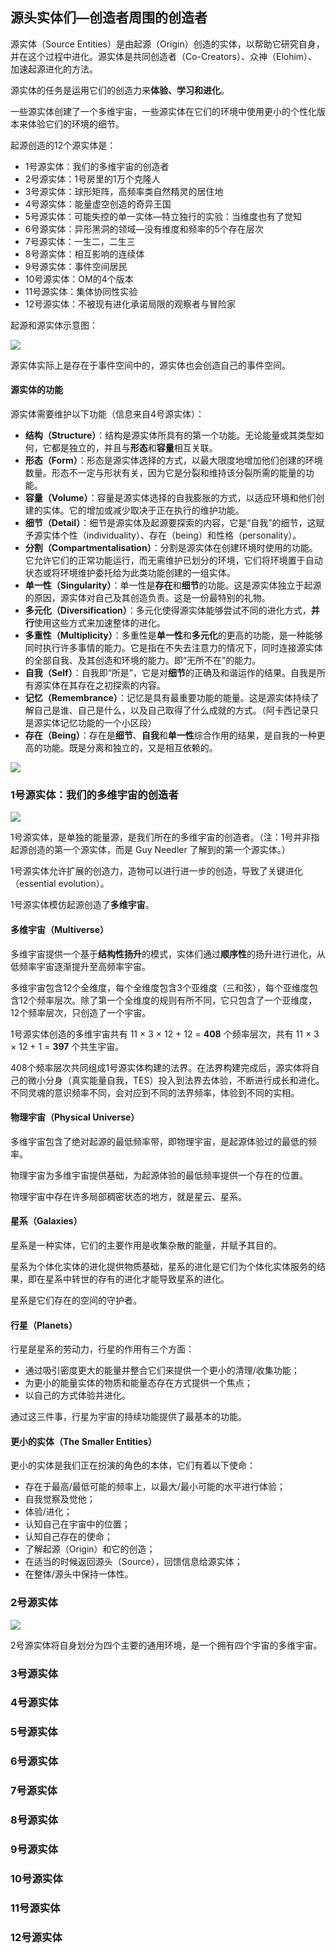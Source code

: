 ## 源头实体们—创造者周围的创造者

源实体（Source Entities）是由起源（Origin）创造的实体，以帮助它研究自身，并在这个过程中进化。源实体是共同创造者（Co-Creators）、众神（Elohim）、加速起源进化的方法。

源实体的任务是运用它们的创造力来**体验、学习和进化**。

一些源实体创建了一个多维宇宙，一些源实体在它们的环境中使用更小的个性化版本来体验它们的环境的细节。

起源创造的12个源实体是：

- 1号源实体：我们的多维宇宙的创造者
- 2号源实体：1号房里的1万个克隆人
- 3号源实体：球形矩阵，高频率类自然精灵的居住地
- 4号源实体：能量虚空创造的奇异王国
- 5号源实体：可能失控的单一实体—特立独行的实验：当维度也有了觉知
- 6号源实体：异形黑洞的领域—没有维度和频率的5个存在层次
- 7号源实体：一生二，二生三
- 8号源实体：相互影响的连续体
- 9号源实体：事件空间居民
- 10号源实体：OM的4个版本
- 11号源实体：集体协同性实验
- 12号源实体：不被现有进化承诺局限的观察者与冒险家

起源和源实体示意图：

![](https://s2.loli.net/2023/07/09/tejwViDfhdAmyI4.png)

源实体实际上是存在于事件空间中的，源实体也会创造自己的事件空间。

#### 源实体的功能

源实体需要维护以下功能（信息来自4号源实体）：

- **结构（Structure）**：结构是源实体所具有的第一个功能。无论能量或其类型如何，它都是独立的，并且与**形态**和**容量**相互关联。
- **形态（Form）**：形态是源实体选择的方式，以最大限度地增加他们创建的环境数量。形态不一定与形状有关，因为它是分裂和维持该分裂所需的能量的功能。
- **容量（Volume）**：容量是源实体选择的自我膨胀的方式，以适应环境和他们创建的实体。它的增加或减少取决于正在执行的维护功能。
- **细节（Detail）**：细节是源实体及起源要探索的内容，它是“自我”的细节，这赋予源实体个性（individuality）、存在（being）和性格（personality）。
- **分割（Compartmentalisation）**：分割是源实体在创建环境时使用的功能。它允许它们的正常功能运行，而无需维护已划分的环境，它们将环境置于自动状态或将环境维护委托给为此类功能创建的一组实体。
- **单一性（Singularity）**：单一性是**存在**和**细节**的功能。这是源实体独立于起源的原因，源实体对自己及其创造负责。这是一份最特别的礼物。
- **多元化（Diversification）**：多元化使得源实体能够尝试不同的进化方式，**并行**使用这些方式来加速整体的进化。
- **多重性（Multiplicity）**：多重性是**单一性**和**多元化**的更高的功能，是一种能够同时执行许多事情的能力。它是指在不失去注意力的情况下，同时连接源实体的全部自我、及其创造和环境的能力。即“无所不在”的能力。
- **自我（Self）**：自我即“所是”，它是对**细节**的正确及和谐运作的结果。自我是所有源实体在其存在之初探索的内容。
- **记忆（Remembrance）**：记忆是具有最重要功能的能量。这是源实体持续了解自己是谁、自己是什么，以及自己取得了什么成就的方式。（阿卡西记录只是源实体记忆功能的一个小区段）
- **存在（Being）**：存在是**细节**、**自我**和**单一性**综合作用的结果，是自我的一种更高的功能。既是分离和独立的，又是相互依赖的。

![](https://s2.loli.net/2023/07/10/PoKrVQGmlMeRwgF.png)

### 1号源实体：我们的多维宇宙的创造者

![](https://s2.loli.net/2023/07/10/VE69HFQehPNfw82.png)

1号源实体，是单独的能量源，是我们所在的多维宇宙的创造者。（注：1号并非指起源创造的第一个源实体，而是 Guy Needler 了解到的第一个源实体。）

1号源实体允许扩展的创造力，造物可以进行进一步的创造，导致了关键进化（essential evolution）。

1号源实体模仿起源创造了**多维宇宙**。

#### 多维宇宙（Multiverse）

多维宇宙提供一个基于**结构性扬升**的模式，实体们通过**顺序性**的扬升进行进化，从低频率宇宙逐渐提升至高频率宇宙。

多维宇宙包含12个全维度，每个全维度包含3个亚维度（三和弦），每个亚维度包含12个频率层次。除了第一个全维度的规则有所不同，它只包含了一个亚维度，12个频率层次，只创造了一个宇宙。

1号源实体创造的多维宇宙共有 11 × 3 × 12 + 12 = **408** 个频率层次，共有 11 × 3 × 12 + 1 = **397** 个共生宇宙。

408个频率层次共同组成1号源实体构建的法界。在法界构建完成后，源实体将自己的微小分身（真实能量自我，TES）投入到法界去体验，不断进行成长和进化。不同灵魂的意识频率不同，会对应到不同的法界频率，体验到不同的实相。

#### 物理宇宙（Physical Universe）

多维宇宙包含了绝对起源的最低频率带，即物理宇宙，是起源体验过的最低的频率。

物理宇宙为多维宇宙提供基础，为起源体验的最低频率提供一个存在的位置。

物理宇宙中存在许多局部稠密状态的地方，就是星云、星系。

#### 星系（Galaxies）

星系是一种实体，它们的主要作用是收集杂散的能量，并赋予其目的。

星系为个体化实体的进化提供物质基础，星系的进化是它们为个体化实体服务的结果，即在星系中转世的存有的进化才能导致星系的进化。

星系是它们存在的空间的守护者。

#### 行星（Planets）

行星是星系的劳动力，行星的作用有三个方面：

- 通过吸引密度更大的能量并整合它们来提供一个更小的清理/收集功能；
- 为更小的能量实体的物质和能量态存在方式提供一个焦点；
- 以自己的方式体验并进化。

通过这三件事，行星为宇宙的持续功能提供了最基本的功能。

#### 更小的实体（The Smaller Entities）

更小的实体是我们正在扮演的角色的本体，它们有着以下使命：

- 存在于最高/最低可能的频率上，以最大/最小可能的水平进行体验；
- 自我觉察及觉他；
- 体验/进化；
- 认知自己在宇宙中的位置；
- 认知自己存在的使命；
- 了解起源（Origin）和它的创造；
- 在适当的时候返回源头（Source），回馈信息给源实体；
- 在整体/源头中保持一体性。

### 2号源实体

![](https://s2.loli.net/2023/07/11/yuGHwEPmt8okXfb.png)

2号源实体将自身划分为四个主要的通用环境，是一个拥有四个宇宙的多维宇宙。



### 3号源实体

### 4号源实体

### 5号源实体

### 6号源实体

### 7号源实体

### 8号源实体

### 9号源实体

### 10号源实体

### 11号源实体

### 12号源实体